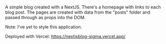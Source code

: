 A simple blog created with a NextJS. There's a homepage with links to each blog post. The pages are created with data from the "posts" folder and passed through as props into the DOM. 

Note: I've yet to style this application. 

Deployed with Vercel: https://nextjsblog-sigma.vercel.app/
